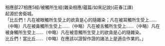 相應部27相應5經/被觸所生經(雜染相應/蘊篇/如來記說)(莊春江譯)  
起源於舍衛城。  
「比丘們！凡在被眼觸所生受上的欲貪是心的隨雜染；凡在被耳觸所生受上……（中略）凡在被鼻觸所生受上……（中略）凡在被舌觸所生受上……（中略）凡在被身觸所生受上……（中略）凡在被意觸所生受上的欲貪是心的隨雜染。  
比丘們！當比丘……（中略）在應該以證智作證的諸法上是適合作業的。」  
  
  

